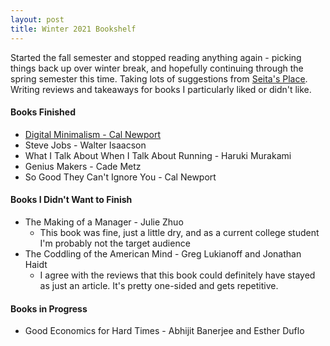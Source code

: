 ```yaml
---
layout: post
title: Winter 2021 Bookshelf
---
```

Started the fall semester and stopped reading anything again - picking things back up over winter break, and hopefully continuing through the spring semester this time. Taking lots of suggestions from [Seita's Place](https://danieltakeshi.github.io/). Writing reviews and takeaways for books I particularly liked or didn't like.
#### Books Finished
* [Digital Minimalism - Cal Newport](/blog/bookshelf_winter_reviews/digital_minimalism_review)
* Steve Jobs - Walter Isaacson
* What I Talk About When I Talk About Running - Haruki Murakami
* Genius Makers - Cade Metz
* So Good They Can't Ignore You - Cal Newport

#### Books I Didn't Want to Finish
* The Making of a Manager - Julie Zhuo 
    * This book was fine, just a little dry, and as a current college student I'm probably not the target audience
* The Coddling of the American Mind - Greg Lukianoff and Jonathan Haidt
    * I agree with the reviews that this book could definitely have stayed as just an article. It's pretty one-sided and gets repetitive.

#### Books in Progress
* Good Economics for Hard Times - Abhijit Banerjee and Esther Duflo